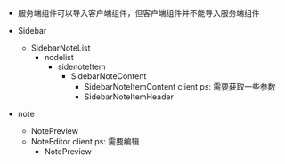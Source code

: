 - 服务端组件可以导入客户端组件，但客户端组件并不能导入服务端组件

- Sidebar

  - SidebarNoteList
    - nodelist
      - sidenoteItem
        - SidebarNoteContent
          - SidebarNoteItemContent client ps: 需要获取一些参数
          - SidebarNoteItemHeader

- note
  - NotePreview
  - NoteEditor client ps: 需要编辑
    - NotePreview
